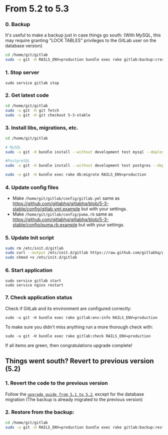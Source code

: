 # From 5.2 to 5.3

### 0. Backup

It's useful to make a backup just in case things go south:
(With MySQL, this may require granting "LOCK TABLES" privileges to the GitLab user on the database version)

```bash
cd /home/git/gitlab
sudo -u git -H RAILS_ENV=production bundle exec rake gitlab:backup:create
```

### 1. Stop server

    sudo service gitlab stop

### 2. Get latest code

```bash
cd /home/git/gitlab
sudo -u git -H git fetch
sudo -u git -H git checkout 5-3-stable
```

### 3. Install libs, migrations, etc.

```bash
cd /home/git/gitlab

# MySQL
sudo -u git -H bundle install --without development test mysql --deployment

#PostgreSQL
sudo -u git -H bundle install --without development test postgres --deployment

sudo -u git -H bundle exec rake db:migrate RAILS_ENV=production
```

### 4. Update config files

* Make `/home/git/gitlab/config/gitlab.yml` same as https://github.com/gitlabhq/gitlabhq/blob/5-3-stable/config/gitlab.yml.example but with your settings.
* Make `/home/git/gitlab/config/puma.rb` same as https://github.com/gitlabhq/gitlabhq/blob/5-3-stable/config/puma.rb.example but with your settings.

### 5. Update Init script

```bash
sudo rm /etc/init.d/gitlab
sudo curl --output /etc/init.d/gitlab https://raw.github.com/gitlabhq/gitlabhq/5-3-stable/lib/support/init.d/gitlab
sudo chmod +x /etc/init.d/gitlab
```

### 6. Start application

    sudo service gitlab start
    sudo service nginx restart

### 7. Check application status

Check if GitLab and its environment are configured correctly:

    sudo -u git -H bundle exec rake gitlab:env:info RAILS_ENV=production

To make sure you didn't miss anything run a more thorough check with:

    sudo -u git -H bundle exec rake gitlab:check RAILS_ENV=production

If all items are green, then congratulations upgrade complete!

## Things went south? Revert to previous version (5.2)

### 1. Revert the code to the previous version
Follow the [`upgrade guide from 5.1 to 5.2`](5.1-to-5.2.md), except for the database migration 
(The backup is already migrated to the previous version)

### 2. Restore from the backup:

```bash
cd /home/git/gitlab
sudo -u git -H RAILS_ENV=production bundle exec rake gitlab:backup:restore
```
